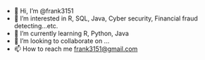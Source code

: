 - 👋 Hi, I’m @frank3151
- 👀 I’m interested in R, SQL, Java, Cyber security, Financial fraud detecting...etc.
- 🌱 I’m currently learning R, Python, Java
- 💞️ I’m looking to collaborate on ...
- 📫 How to reach me frank3151@gmail.com

<!---
frank3151/frank3151 is a ✨ special ✨ repository because its `README.md` (this file) appears on your GitHub profile.
You can click the Preview link to take a look at your changes.
--->
